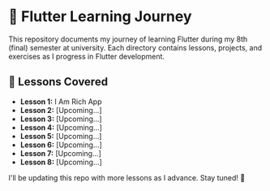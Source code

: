 # 📱 Flutter Learning Journey  

This repository documents my journey of learning Flutter during my 8th (final) semester at university. Each directory contains lessons, projects, and exercises as I progress in Flutter development.  

## 🚀 Lessons Covered  

- **Lesson 1:** I Am Rich App  
- **Lesson 2:** [Upcoming...]  
- **Lesson 3:** [Upcoming...]  
- **Lesson 4:** [Upcoming...]  
- **Lesson 5:** [Upcoming...]  
- **Lesson 6:** [Upcoming...]  
- **Lesson 7:** [Upcoming...]  
- **Lesson 8:** [Upcoming...]  

I'll be updating this repo with more lessons as I advance. Stay tuned! 🚀  
